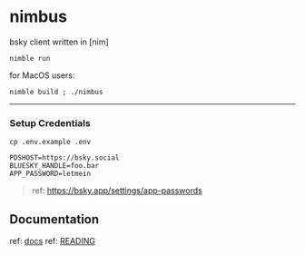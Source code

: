 # nimbus

bsky client written in [nim]

```
nimble run
```

for MacOS users:
```
nimble build ; ./nimbus
```
---

### Setup Credentials

```
cp .env.example .env
```
```.env
PDSHOST=https://bsky.social
BLUESKY_HANDLE=foo.bar
APP_PASSWORD=letmein
```

> ref: https://bsky.app/settings/app-passwords

## Documentation

ref: [docs](docs)
ref: [READING](READING)


